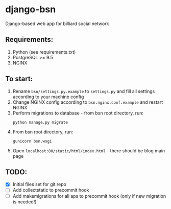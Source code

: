 # django-bsn
Django-based web app for billiard social network

## Requirements:
1) Python (see requirements.txt)
2) PostgreSQL >= 9.5
3) NGINX

## To start:
1) Rename `bsn/settings.py.example` to `settings.py` and fill all settings according to your machine config
2) Change NGINX config according to `bsn.nginx.conf.example` and restart NGINX
3) Perform migrations to database - from bsn root directory, run:
	```
	python manage.py migrate
	```
4) From bsn root directory, run:
	```
	gunicorn bsn.wsgi
	```
5) Open `localhost:80/static/html/index.html` - there should be blog main page

## TODO:
- [x] Initial files set for git repo
- [ ] Add collectstatic to precommit hook
- [ ] Add makemigrations for all aps to precommit hook (only if new migration is needed!)
